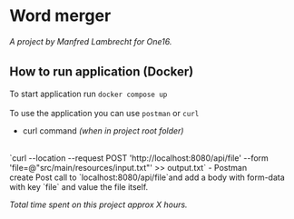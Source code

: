 # Word merger
###### A project by Manfred Lambrecht for One16.

## How to run application (Docker)

To start application run ``docker compose up``
<br>
<br>
To use the application you can use ``postman`` or ``curl``
<br>

- curl command _(when in project root folder)_
<br>
`curl --location --request POST 'http://localhost:8080/api/file' --form 'file=@"src/main/resources/input.txt"' >> output.txt`
- Postman
<br>
create Post call to `localhost:8080/api/file`and add a body with form-data with key `file` and value the file itself.

<br>

_Total time spent on this project approx X hours._



